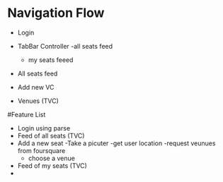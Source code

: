 # Navigation Flow
- Login



- TabBar Controller
  -all seats feed
  - my seats feeed



- All seats feed



- Add new VC


- Venues (TVC)



#Feature List
- Login using parse
- Feed of all seats (TVC)
- Add a new seat
  -Take a picuter
   -get user location
   -request veunues from foursquare
   - choose a venue
- Feed of my seats (TVC)
- 